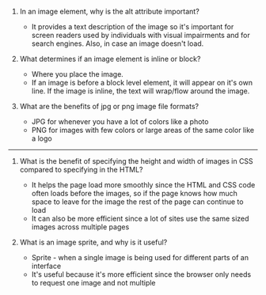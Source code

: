 1. In an image element, why is the alt attribute important?
    * It provides a text description of the image so it's important for screen readers used by individuals with visual impairments and for search engines.  Also, in case an image doesn't load.

2. What determines if an image element is inline or block?
    * Where you place the image.  
    * If an image is before a block level element, it will appear on it's own line.  If the image is inline, the text will wrap/flow around the image.

3. What are the benefits of jpg or png image file formats?
    * JPG for whenever you have a lot of colors like a photo
    * PNG for images with few colors or large areas of the same color like a logo

---


1. What is the benefit of specifying the height and width of images in CSS compared to specifying in the HTML?
    * It helps the page load more smoothly since the HTML and CSS code often loads before the images, so if the page knows how much space to leave for the image the rest of the page can continue to load
    * It can also be more efficient since a lot of sites use the same sized images across multiple pages

2. What is an image sprite, and why is it useful?
    * Sprite - when a single image is being used for different parts of an interface
    * It's useful because it's more efficient since the browser only needs to request one image and not multiple 
